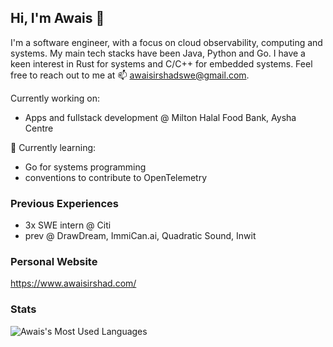 ## Hi, I'm Awais 👋

I'm a software engineer, with a focus on cloud observability, computing and systems. My main tech stacks have been Java, Python and Go. I have a keen interest in Rust for systems and C/C++ for embedded systems. Feel free to reach out to me at 📫 [awaisirshadswe@gmail.com](awaisirshadswe@gmail.com).

Currently working on:
- Apps and fullstack development @ Milton Halal Food Bank, Aysha Centre

🌱 Currently learning: 
- Go for systems programming
- conventions to contribute to OpenTelemetry

### Previous Experiences
- 3x SWE intern @ Citi
- prev @ DrawDream, ImmiCan.ai, Quadratic Sound, Inwit

### Personal Website
https://www.awaisirshad.com/

### Stats
["https://github-readme-stats.vercel.app/api?username=awaisirshad1&show_icons=true&theme=algolia"]::

![Awais's Most Used Languages](https://github-readme-stats.vercel.app/api/top-langs/?username=awaisirshad1&layout=compact&theme=algolia)


<!--
**awaisirshad1/awaisirshad1** is a ✨ _special_ ✨ repository because its `README.md` (this file) appears on your GitHub profile.

Here are some ideas to get you started:

- 🔭 I’m currently working on ...
- 🌱 I’m currently learning ...
- 👯 I’m looking to collaborate on ...
- 🤔 I’m looking for help with ...
- 💬 Ask me about ...
- 📫 How to reach me: ...
- 😄 Pronouns: ...
- ⚡ Fun fact: ...
-->
